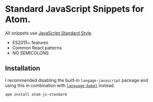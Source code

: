 # Standard JavaScript Snippets for Atom.

All snippets use [JavaScript Standard Style](http://standardjs.com).

- ES2015+ features
- Common React patterns
- NO SEMICOLONS

## Installation

I recommended disabling the built-in `langage-javascript` package and using this in
combination with [`language-babel`](https://atom.io/packages/language-babel) instead.

```
apm install atom-js-standard
```
